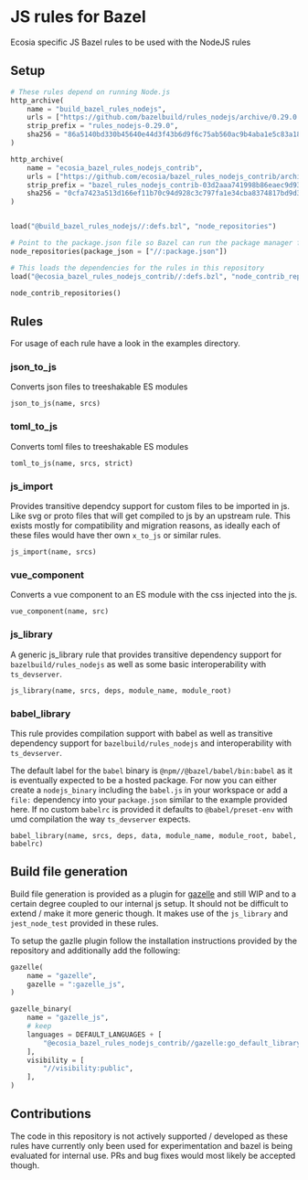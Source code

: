 # JS rules for Bazel
Ecosia specific JS Bazel rules to be used with the NodeJS rules

## Setup

```py
# These rules depend on running Node.js
http_archive(
    name = "build_bazel_rules_nodejs",
    urls = ["https://github.com/bazelbuild/rules_nodejs/archive/0.29.0.tar.gz"],
    strip_prefix = "rules_nodejs-0.29.0",
    sha256 = "86a5140bd330b45640e44d3f43b6d9f6c75ab560ac9b4aba1e5c83a18e3ee6b1",
)

http_archive(
    name = "ecosia_bazel_rules_nodejs_contrib",
    urls = ["https://github.com/ecosia/bazel_rules_nodejs_contrib/archive/03d2aaa741998b86eaec9d9339e9e70f6b2814c8.tar.gz"],
    strip_prefix = "bazel_rules_nodejs_contrib-03d2aaa741998b86eaec9d9339e9e70f6b2814c8",
    sha256 = "0cfa7423a513d166ef11b70c94d928c3c797fa1e34cba8374817bd9d3781e66d",
)


load("@build_bazel_rules_nodejs//:defs.bzl", "node_repositories")

# Point to the package.json file so Bazel can run the package manager for you.
node_repositories(package_json = ["//:package.json"])

# This loads the dependencies for the rules in this repository
load("@ecosia_bazel_rules_nodejs_contrib//:defs.bzl", "node_contrib_repositories")

node_contrib_repositories()
```

## Rules

For usage of each rule have a look in the examples directory.

### json_to_js

Converts json files to treeshakable ES modules

`json_to_js(name, srcs)`

### toml_to_js

Converts toml files to treeshakable ES modules

`toml_to_js(name, srcs, strict)`

### js_import

Provides transitive dependcy support for custom files to be imported in js. Like svg or proto files that will get compiled to js by an upstream rule. This exists mostly for compatibility and migration reasons, as ideally each of these files would have ther own `x_to_js` or similar rules.

`js_import(name, srcs)`

### vue_component

Converts a vue component to an ES module with the css injected into the js.

`vue_component(name, src)`

### js_library

A generic js_library rule that provides transitive dependency support for `bazelbuild/rules_nodejs` as well as some basic interoperability with `ts_devserver`.

`js_library(name, srcs, deps, module_name, module_root)`

### babel_library

This rule provides compilation support with babel as well as transitive dependency support for `bazelbuild/rules_nodejs` and interoperability with `ts_devserver`.  

The default label for the `babel` binary is `@npm//@bazel/babel/bin:babel` as it is eventually expected to be a hosted package. For now you can either create a `nodejs_binary` including the `babel.js` in your workspace or add a `file:` dependency into your `package.json` similar to the example provided here. If no custom `babelrc` is provided it defaults to `@babel/preset-env` with umd compilation the way `ts_devserver` expects.

`babel_library(name, srcs, deps, data, module_name, module_root, babel, babelrc)`

## Build file generation

Build file generation is provided as a plugin for [gazelle](https://github.com/bazelbuild/bazel-gazelle) and still WIP and to a certain degree coupled to our internal js setup. It should not be difficult to extend / make it more generic though. It makes use of the `js_library` and `jest_node_test` provided in these rules.

To setup the gazlle plugin follow the installation instructions provided by the repository and additionally add the following:

```py
gazelle(
    name = "gazelle",
    gazelle = ":gazelle_js",
)

gazelle_binary(
    name = "gazelle_js",
    # keep
    languages = DEFAULT_LANGUAGES + [
        "@ecosia_bazel_rules_nodejs_contrib//gazelle:go_default_library",
    ],
    visibility = [
        "//visibility:public",
    ],
)
```

## Contributions

The code in this repository is not actively supported / developed as these rules have currently only been used for experimentation and bazel is being evaluated for internal use. PRs and bug fixes would most likely be accepted though.
